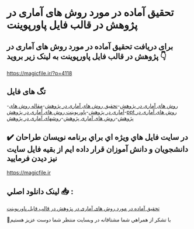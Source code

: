 # تحقیق آماده در مورد روش های آماری در پژوهش در قالب فایل پاورپوینت

## برای دریافت تحقیق آماده در مورد روش های آماری در پژوهش در قالب فایل پاورپوینت به لینک زیر بروید 👇

https://magicfile.ir/?p=4118

## تگ های فایل

-[روش های آماری در پژوهش](https://magicfile.ir/product/%d8%aa%d8%ad%d9%82%db%8c%d9%82-%d8%b1%d9%88%d8%b4-%d9%87%d8%a7%db%8c-%d8%a2%d9%85%d8%a7%d8%b1%db%8c-%d8%af%d8%b1-%d9%be%da%98%d9%88%d9%87%d8%b4-%d9%be%d8%a7%d9%88%d8%b1%d9%be%d9%88%db%8c%d9%86%d8%aa/)-[تحقیق روش های آماری در پژوهش](https://magicfile.ir/product/%d8%aa%d8%ad%d9%82%db%8c%d9%82-%d8%b1%d9%88%d8%b4-%d9%87%d8%a7%db%8c-%d8%a2%d9%85%d8%a7%d8%b1%db%8c-%d8%af%d8%b1-%d9%be%da%98%d9%88%d9%87%d8%b4-%d9%be%d8%a7%d9%88%d8%b1%d9%be%d9%88%db%8c%d9%86%d8%aa/)-[مقاله روش های آماری در پژوهش](https://magicfile.ir/product/%d8%aa%d8%ad%d9%82%db%8c%d9%82-%d8%b1%d9%88%d8%b4-%d9%87%d8%a7%db%8c-%d8%a2%d9%85%d8%a7%d8%b1%db%8c-%d8%af%d8%b1-%d9%be%da%98%d9%88%d9%87%d8%b4-%d9%be%d8%a7%d9%88%d8%b1%d9%be%d9%88%db%8c%d9%86%d8%aa/)-[پاورپوینت روش های آماری در پژوهش](https://magicfile.ir/product/%d8%aa%d8%ad%d9%82%db%8c%d9%82-%d8%b1%d9%88%d8%b4-%d9%87%d8%a7%db%8c-%d8%a2%d9%85%d8%a7%d8%b1%db%8c-%d8%af%d8%b1-%d9%be%da%98%d9%88%d9%87%d8%b4-%d9%be%d8%a7%d9%88%d8%b1%d9%be%d9%88%db%8c%d9%86%d8%aa/)-[ppt روش های آماری در پژوهش](https://magicfile.ir/product/%d8%aa%d8%ad%d9%82%db%8c%d9%82-%d8%b1%d9%88%d8%b4-%d9%87%d8%a7%db%8c-%d8%a2%d9%85%d8%a7%d8%b1%db%8c-%d8%af%d8%b1-%d9%be%da%98%d9%88%d9%87%d8%b4-%d9%be%d8%a7%d9%88%d8%b1%d9%be%d9%88%db%8c%d9%86%d8%aa/)-[روش های آماری پژوهش](https://magicfile.ir/product/%d8%aa%d8%ad%d9%82%db%8c%d9%82-%d8%b1%d9%88%d8%b4-%d9%87%d8%a7%db%8c-%d8%a2%d9%85%d8%a7%d8%b1%db%8c-%d8%af%d8%b1-%d9%be%da%98%d9%88%d9%87%d8%b4-%d9%be%d8%a7%d9%88%d8%b1%d9%be%d9%88%db%8c%d9%86%d8%aa/)-[روشهای آماری در پژوهش](https://magicfile.ir/product/%d8%aa%d8%ad%d9%82%db%8c%d9%82-%d8%b1%d9%88%d8%b4-%d9%87%d8%a7%db%8c-%d8%a2%d9%85%d8%a7%d8%b1%db%8c-%d8%af%d8%b1-%d9%be%da%98%d9%88%d9%87%d8%b4-%d9%be%d8%a7%d9%88%d8%b1%d9%be%d9%88%db%8c%d9%86%d8%aa/)

## ✔️ در سايت فايل هاي ويژه اي براي برنامه نويسان طراحان دانشجويان و دانش آموزان قرار داده ايم از بقيه فايل سايت نيز ديدن فرماييد

https://magicfile.ir


## لينک دانلود اصلي 📥 :

[تحقیق آماده در مورد روش های آماری در پژوهش در قالب فایل پاورپوینت](https://magicfile.ir/product/%d8%aa%d8%ad%d9%82%db%8c%d9%82-%d8%b1%d9%88%d8%b4-%d9%87%d8%a7%db%8c-%d8%a2%d9%85%d8%a7%d8%b1%db%8c-%d8%af%d8%b1-%d9%be%da%98%d9%88%d9%87%d8%b4-%d9%be%d8%a7%d9%88%d8%b1%d9%be%d9%88%db%8c%d9%86%d8%aa/) 


🙏با تشکر از همراهي شما مشتاقانه در وبسایت منتظر شما دوست عزیز هستیم

